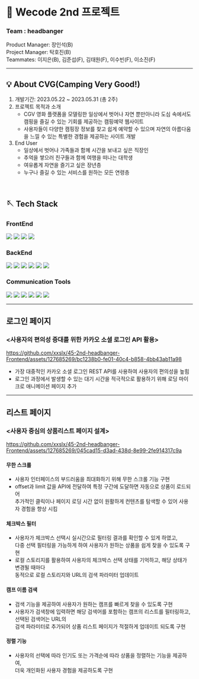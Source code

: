 # 🔮 Wecode 2nd 프로젝트
### Team : headbanger <br>
Product Manager: 장인석(B)<br>
Project Manager: 탁호진(B)<br> 
Teammates: 이지은(B), 김준섭(F), 김태원(F), 이수빈(F), 이소진(F)<br>

-------------

## 💡 About CVG(Camping Very Good!)

1. 개발기간: 2023.05.22 ~ 2023.05.31 (총 2주)
2. 프로젝트 목적과 소개
    - CGV 영화 플랫폼을 모델링한 일상에서 벗어나 자연 뿐만아니라 도심 속에서도 캠핑을 즐길 수 있는 기회를 제공하는 캠핑예약 웹사이트 <br/>
    - 사용자들이 다양한 캠핑장 정보를 찾고 쉽게 예약할 수 있으며 자연의 아름다움을 느낄 수 있는 특별한 경험을 제공하는 사이트 개발 <br/>
4. End User
    - 일상에서 벗어나 가족들과 함께 시간을 보내고 싶은 직장인 <br/>
    - 추억을 쌓으러 친구들과 함께 여행을 떠나는 대학생 <br/>
    - 여유롭게 자연을 즐기고 싶은 장년층 <br/>
    - 누구나 즐길 수 있는 서비스를 원하는 모든 연령층 <br/>

<br>

## 🪡 Tech Stack

<div display=flex >

### FrontEnd

<img src="https://img.shields.io/badge/javascript-F7DF1E?style=for-the-badge&logo=javascript&logoColor=black">
<img src="https://img.shields.io/badge/react-61DAFB?style=for-the-badge&logo=react&logoColor=black">
<img src="https://img.shields.io/badge/html-E34F26?style=for-the-badge&logo=html5&logoColor=white">
<img src="https://img.shields.io/badge/css-1572B6?style=for-the-badge&logo=css3&logoColor=white">

### BackEnd
<div>
  <img src="https://img.shields.io/badge/node.js-339933?style=for-the-badge&logo=Node.js&logoColor=white">
  <img src="https://img.shields.io/badge/javascript-F7DF1E?style=for-the-badge&logo=javascript&logoColor=black"> 
  <img src="https://img.shields.io/badge/express-000000?style=for-the-badge&logo=express&logoColor=white">
  <img src="https://img.shields.io/badge/mysql-4479A1?style=for-the-badge&logo=mysql&logoColor=white">
  <img src="https://img.shields.io/badge/npm-CB3837?style=for-the-badge&logo=npm&logoColor=white">
  <img src="https://img.shields.io/badge/TypeORM-262627?style=for-the-badge&logo=TypeORM&logoColor=white">
</div>

### Communication Tools

<div>
  <img src="https://img.shields.io/badge/github-181717?style=for-the-badge&logo=github&logoColor=white">
  <img src="https://img.shields.io/badge/git-F05032?style=for-the-badge&logo=git&logoColor=white">
  <img src="https://img.shields.io/badge/Slack-4A154B?style=for-the-badge&logo=Slack&logoColor=white">
  <img src="https://img.shields.io/badge/Trello-0052CC?style=for-the-badge&logo=Trello&logoColor=white">
  <img src="https://img.shields.io/badge/Notion-000000?style=for-the-badge&logo=Notion&logoColor=white">
  <img src="https://img.shields.io/badge/figma-FF61F6?style=for-the-badge&logo=figma&logoColor=white">
</div>

--------------


## 로그인 페이지

### <사용자의 편의성 증대를 위한 카카오 소셜 로그인 API 활용>


https://github.com/xxslx/45-2nd-headbanger-Frontend/assets/127685269/bc1238b0-fe01-40c4-b858-4bb43ab11a98


- 가장 대중적인 카카오 소셜 로그인 REST API를 사용하여 사용자의 편의성을 높힘
- 로그인 과정에서 발생할 수 있는 대기 시간을 적극적으로 활용하기 위해 로딩 마이크로 애니메이션 페이지 추가

---------------


## 리스트 페이지

### <사용자 중심의 상품리스트 페이지 설계>


https://github.com/xxslx/45-2nd-headbanger-Frontend/assets/127685269/045cad15-d3ad-438d-8e99-2fe914317c9a


#### 무한 스크롤
- 사용자 인터페이스의 부드러움을 최대화하기 위해 무한 스크롤 기능 구현 </br>
- offset과 limit 값을 API에 전달하여 특정 구간에 도달하면 자동으로 상품이 로드되어 </br>
  추가적인 클릭이나 페이지 로딩 시간 없이 원활하게 컨텐츠를 탐색할 수 있어 사용자 경험을 향상 시킴 </br>

#### 체크박스 필터
- 사용자가 체크박스 선택시 실시간으로 필터링 결과를 확인할 수 있게 하였고, </br>
  다중 선택 필터링을 가능하게 하여 사용자가 원하는 상품을 쉽게 찾을 수 있도록 구현 </br>
- 로컬 스토리지를 활용하여 사용자의 체크박스 선택 상태를 기억하고, 해당 상태가 변경될 때마다 </br>
  동적으로 로컬 스토리지와 URL의 검색 파라미터 업데이트 </br>

#### 캠프 이름 검색
- 검색 기능을 제공하여 사용자가 원하는 캠프를 빠르게 찾을 수 있도록 구현 </br>
- 사용자가 검색창에 입력하면 해당 검색어를 포함하는 캠프의 리스트를 필터링하고, 선택된 검색어는 URL의 </br>
  검색 파라미터로 추가되어 상품 리스트 페이지가 적절하게 업데이트 되도록 구현</br>

#### 정렬 기능
- 사용자의 선택에 따라 인기도 또는 가격순에 따라 상품을 정렬하는 기능을 제공하여, </br>
  더욱 개인화된 사용자 경험을 제공하도록 구현 </br>

<br/>



